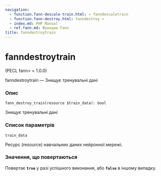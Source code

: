 ```yaml
---
navigation:
  - function.fann-descale-train.html: « fanndescaletrain
  - function.fann-destroy.html: fanndestroy »
  - index.md: PHP Manual
  - ref.fann.md: Функции Fann
title: fanndestroytrain
---
```

# fanndestroytrain

(PECL fann> = 1.0.0)

fanndestroytrain — Знищує тренувальні дані

### Опис

```methodsynopsis
fann_destroy_train(resource $train_data): bool
```

Знищує тренувальні дані

### Список параметрів

`train_data`

Ресурс (resource) навчальних даних нейронної мережі.

### Значення, що повертаються

Повертає **`true`** у разі успішного виконання, або **`false`** в іншому випадку.
